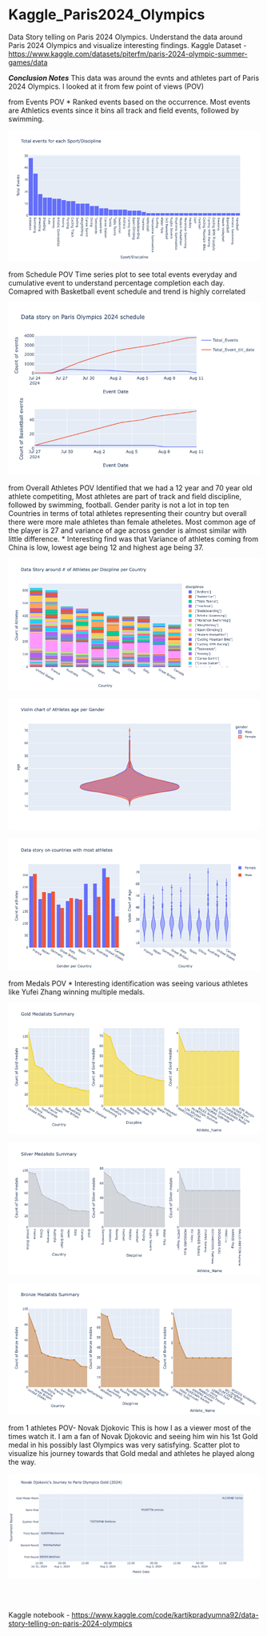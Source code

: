 # Kaggle_Paris2024_Olympics
Data Story telling on Paris 2024 Olympics. Understand the data around Paris 2024 Olympics and visualize interesting findings.
Kaggle Dataset - https://www.kaggle.com/datasets/piterfm/paris-2024-olympic-summer-games/data


__*Conclusion Notes*__
This data was around the evnts and athletes part of Paris 2024 Olympics. I looked at it from few point of views (POV)

from Events POV
      *      Ranked events based on the occurrence. Most events are Athletics events since it bins all track and field events, followed by swimming.

![Events histogram ](Paris_2024_Olympics_result_images/events_line_chart.png)      

from Schedule POV
            Time series plot to see total events everyday and cumulative event to understand percentage completion each day.
            Comapred with Basketball event schedule and trend is highly correlated

![Schedule line chart](Paris_2024_Olympics_result_images/schedule_line_chart.png)

from Overall Athletes POV
            Identified that we had a 12 year and 70 year old athlete competiting,
            Most athletes are part of track and field discipline, followed by swimming, football.
            Gender parity is not a lot in top ten Countries in terms of total athletes representing their country but overall there were more male athletes than female atheletes.
            Most common age of the player is 27 and variance of age across gender is almost similar with little difference.
      *       Interesting find was that Variance of athletes coming from China is low, lowest age being 12 and highest age being 37.


![Athletes per Discipline per Country](Paris_2024_Olympics_result_images/athletes_per_discipline_per_country.png)

![Violin Chart of age per gender](Paris_2024_Olympics_result_images/violin_chart_athletes_age_per_gender.png)

![Country level data story](Paris_2024_Olympics_result_images/sub_plot_country_level.png)

from Medals POV
      *       Interesting identification was seeing various athletes like Yufei Zhang winning multiple medals.

![Gold Medalist Summary](Paris_2024_Olympics_result_images/gold_medalists_summary.png)

![Silver Medalist Summary](Paris_2024_Olympics_result_images/silver_medalists_summary.png)

![Bronze Medalist Summary](Paris_2024_Olympics_result_images/bronze_medalists_summary.png)

from 1 athletes POV- Novak Djokovic
            This is how I as a viewer most of the times watch it. I am a fan of Novak Djokovic and seeing him win his 1st Gold medal in his possibly last Olympics was very satisfying.
            Scatter plot to visualize his journey towards that Gold medal and athletes he played along the way.

![Novak Djokovic's Journey to Olympics Gold.](Paris_2024_Olympics_result_images/novak_djokovic_journey.png)


<br><br>

Kaggle notebook - https://www.kaggle.com/code/kartikpradyumna92/data-story-telling-on-paris-2024-olympics
